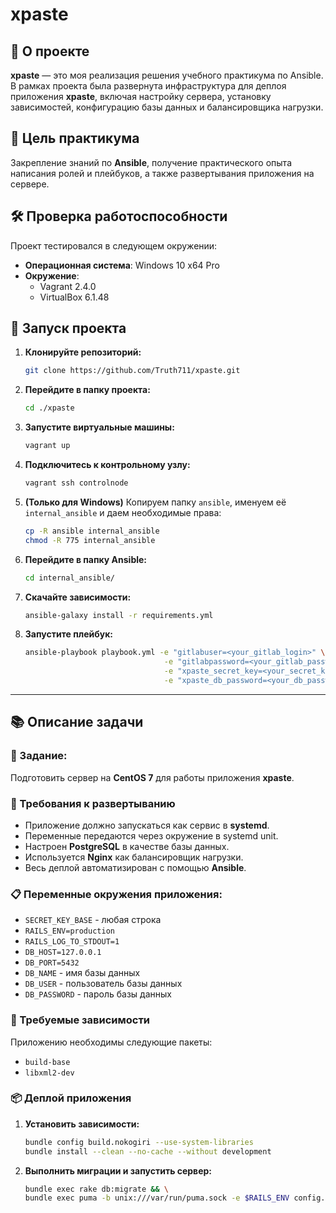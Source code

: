 # xpaste

## 📌 О проекте
**xpaste** — это моя реализация решения учебного практикума по Ansible. В рамках проекта была развернута инфраструктура для деплоя приложения **xpaste**, включая настройку сервера, установку зависимостей, конфигурацию базы данных и балансировщика нагрузки.

## 🎯 Цель практикума
Закрепление знаний по **Ansible**, получение практического опыта написания ролей и плейбуков, а также развертывания приложения на сервере.

## 🛠 Проверка работоспособности
Проект тестировался в следующем окружении:

- **Операционная система**: Windows 10 x64 Pro
- **Окружение**:
  - Vagrant 2.4.0
  - VirtualBox 6.1.48

## 🚀 Запуск проекта

1. **Клонируйте репозиторий:**
   ```sh
   git clone https://github.com/Truth711/xpaste.git
   ```
2. **Перейдите в папку проекта:**
   ```sh
   cd ./xpaste
   ```
3. **Запустите виртуальные машины:**
   ```sh
   vagrant up
   ```
4. **Подключитесь к контрольному узлу:**
   ```sh
   vagrant ssh controlnode
   ```
5. **(Только для Windows)** Копируем папку `ansible`, именуем её `internal_ansible` и даем необходимые права:
   ```sh
   cp -R ansible internal_ansible
   chmod -R 775 internal_ansible
   ```
6. **Перейдите в папку Ansible:**
   ```sh
   cd internal_ansible/
   ```
7. **Скачайте зависимости:**
   ```sh
   ansible-galaxy install -r requirements.yml
   ```
8. **Запустите плейбук:**
   ```sh
   ansible-playbook playbook.yml -e "gitlabuser=<your_gitlab_login>" \
                                  -e "gitlabpassword=<your_gitlab_password>" \
                                  -e "xpaste_secret_key=<your_secret_key>" \
                                  -e "xpaste_db_password=<your_db_password>"
   ```

---

## 📚 Описание задачи

### 📌 Задание:
Подготовить сервер на **CentOS 7** для работы приложения **xpaste**.

### 🔹 Требования к развертыванию
- Приложение должно запускаться как сервис в **systemd**.
- Переменные передаются через окружение в systemd unit.
- Настроен **PostgreSQL** в качестве базы данных.
- Используется **Nginx** как балансировщик нагрузки.
- Весь деплой автоматизирован с помощью **Ansible**.

### 📋 Переменные окружения приложения:

- `SECRET_KEY_BASE` - любая строка
- `RAILS_ENV=production`
- `RAILS_LOG_TO_STDOUT=1`
- `DB_HOST=127.0.0.1`
- `DB_PORT=5432`
- `DB_NAME` - имя базы данных
- `DB_USER` - пользователь базы данных
- `DB_PASSWORD` - пароль базы данных

### 🔧 Требуемые зависимости
Приложению необходимы следующие пакеты:
- `build-base`
- `libxml2-dev`

### 📦 Деплой приложения
1. **Установить зависимости:**
   ```sh
   bundle config build.nokogiri --use-system-libraries
   bundle install --clean --no-cache --without development
   ```
2. **Выполнить миграции и запустить сервер:**
   ```sh
   bundle exec rake db:migrate && \
   bundle exec puma -b unix:///var/run/puma.sock -e $RAILS_ENV config.ru
   ```
